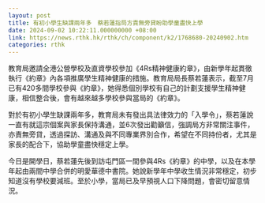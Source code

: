```yaml
---
layout: post
title: 有初小學生缺課兩年多　蔡若蓮指局方責無旁貸盼助學童盡快上學
date: 2024-09-02 10:22:11.000000000 +08:00
link: https://news.rthk.hk/rthk/ch/component/k2/1768680-20240902.htm
categories: rthk
---
```


教育局邀請全港公營學校及直資學校參加《4Rs精神健康約章》，由新學年起貫徹執行《約章》內各項推廣學生精神健康的措施。教育局局長蔡若蓮表示，截至7月已有420多間學校參與《約章》，她得悉個別學校有自己的計劃支援學生精神健康，相信整合後，會有越來越多學校參與當局的《約章》。

對於有初小學生缺課兩年多，教育局未有發出具法律效力的「入學令」，蔡若蓮說一直有就這宗個案與家長保持溝通，並6次發出勸籲信，強調局方非常關注事件，亦責無旁貸，透過探訪、溝通及與不同專業界別合作，希望在不同持份者，尤其是家長的配合下，協助學童盡快穩定上學。

今日是開學日，蔡若蓮先後到訪屯門區一間參與4Rs《約章》的中學，以及在本學年起由兩間中學合併的明愛華德中書院。她說新學年中學收生情況非常穩定，初步知道沒有學校要減班。至於小學，當局已及早預視人口下降問題，會密切留意情況。
